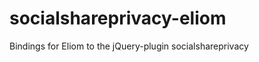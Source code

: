 socialshareprivacy-eliom
========================

Bindings for Eliom to the jQuery-plugin socialshareprivacy